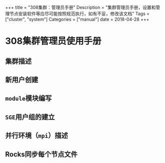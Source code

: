 +++
title = "308集群：管理员手册"
Description = "集群管理员手册，设置和管理节点安装软件等应尽可能按照规范执行，如有不妥，修改该文档"
Tags = ["cluster", "system"]
Categories = ["manual"]
date = 2018-04-28
+++

# 308集群管理员使用手册

## 集群描述

## 新用户创建

## `module`模块编写

## `SGE`用户组的建立

## 并行环境（`mpi`）描述

## Rocks同步每个节点文件
